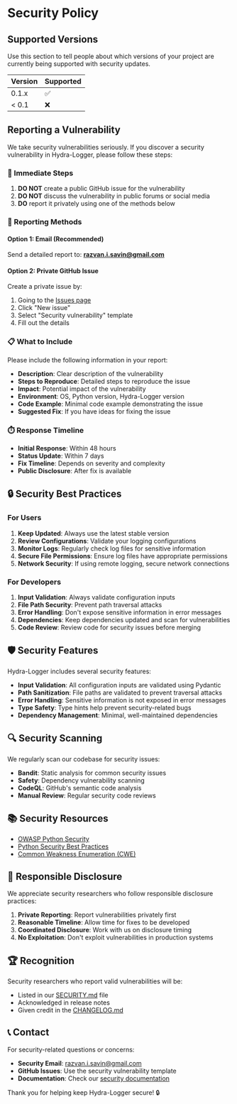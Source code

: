 # Security Policy

## Supported Versions

Use this section to tell people about which versions of your project are currently being supported with security updates.

| Version | Supported          |
| ------- | ------------------ |
| 0.1.x   | :white_check_mark: |
| < 0.1   | :x:                |

## Reporting a Vulnerability

We take security vulnerabilities seriously. If you discover a security vulnerability in Hydra-Logger, please follow these steps:

### 🚨 Immediate Steps

1. **DO NOT** create a public GitHub issue for the vulnerability
2. **DO NOT** discuss the vulnerability in public forums or social media
3. **DO** report it privately using one of the methods below

### 📧 Reporting Methods

#### Option 1: Email (Recommended)
Send a detailed report to: **razvan.i.savin@gmail.com**

#### Option 2: Private GitHub Issue
Create a private issue by:
1. Going to the [Issues page](https://github.com/SavinRazvan/hydra-logger/issues)
2. Click "New issue"
3. Select "Security vulnerability" template
4. Fill out the details

### 📋 What to Include

Please include the following information in your report:

- **Description**: Clear description of the vulnerability
- **Steps to Reproduce**: Detailed steps to reproduce the issue
- **Impact**: Potential impact of the vulnerability
- **Environment**: OS, Python version, Hydra-Logger version
- **Code Example**: Minimal code example demonstrating the issue
- **Suggested Fix**: If you have ideas for fixing the issue

### ⏱️ Response Timeline

- **Initial Response**: Within 48 hours
- **Status Update**: Within 7 days
- **Fix Timeline**: Depends on severity and complexity
- **Public Disclosure**: After fix is available

## 🔒 Security Best Practices

### For Users

1. **Keep Updated**: Always use the latest stable version
2. **Review Configurations**: Validate your logging configurations
3. **Monitor Logs**: Regularly check log files for sensitive information
4. **Secure File Permissions**: Ensure log files have appropriate permissions
5. **Network Security**: If using remote logging, secure network connections

### For Developers

1. **Input Validation**: Always validate configuration inputs
2. **File Path Security**: Prevent path traversal attacks
3. **Error Handling**: Don't expose sensitive information in error messages
4. **Dependencies**: Keep dependencies updated and scan for vulnerabilities
5. **Code Review**: Review code for security issues before merging

## 🛡️ Security Features

Hydra-Logger includes several security features:

- **Input Validation**: All configuration inputs are validated using Pydantic
- **Path Sanitization**: File paths are validated to prevent traversal attacks
- **Error Handling**: Sensitive information is not exposed in error messages
- **Type Safety**: Type hints help prevent security-related bugs
- **Dependency Management**: Minimal, well-maintained dependencies

## 🔍 Security Scanning

We regularly scan our codebase for security issues:

- **Bandit**: Static analysis for common security issues
- **Safety**: Dependency vulnerability scanning
- **CodeQL**: GitHub's semantic code analysis
- **Manual Review**: Regular security code reviews

## 📚 Security Resources

- [OWASP Python Security](https://owasp.org/www-project-python-security-top-10/)
- [Python Security Best Practices](https://python-security.readthedocs.io/)
- [Common Weakness Enumeration (CWE)](https://cwe.mitre.org/)

## 🤝 Responsible Disclosure

We appreciate security researchers who follow responsible disclosure practices:

1. **Private Reporting**: Report vulnerabilities privately first
2. **Reasonable Timeline**: Allow time for fixes to be developed
3. **Coordinated Disclosure**: Work with us on disclosure timing
4. **No Exploitation**: Don't exploit vulnerabilities in production systems

## 🏆 Recognition

Security researchers who report valid vulnerabilities will be:

- Listed in our [SECURITY.md](SECURITY.md) file
- Acknowledged in release notes
- Given credit in the [CHANGELOG.md](CHANGELOG.md)

## 📞 Contact

For security-related questions or concerns:

- **Security Email**: razvan.i.savin@gmail.com
- **GitHub Issues**: Use the security vulnerability template
- **Documentation**: Check our [security documentation](docs/security.md)

Thank you for helping keep Hydra-Logger secure! 🔒 